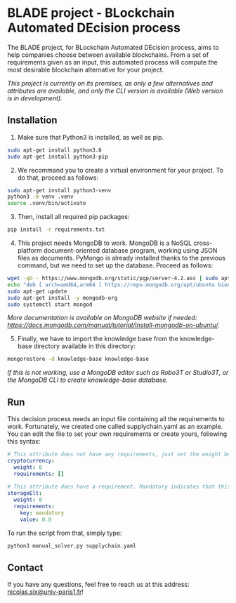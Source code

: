 # BLADE project - BLockchain Automated DEcision process

The BLADE project, for BLockchain Automated DEcision process, aims to help companies choose between available blockchains. From a set of requirements given as an input, this automated process will compute the most desirable blockchain alternative for your project. 

*This project is currently on its premises, as only a few alternatives and attributes are available, and only the CLI version is available (Web version is in development).*

## Installation

1. Make sure that Python3 is installed, as well as pip.

```bash
sudo apt-get install python3.6
sudo apt-get install python3-pip
```

2. We recommand you to create a virtual environment for your project. To do that, proceed as follows:

```bash
sudo apt-get install python3-venv
python3 -m venv .venv
source .venv/bin/activate
```

3. Then, install all required pip packages:

```bash
pip install -r requirements.txt
```

4. This project needs MongoDB to work. MongoDB is a NoSQL cross-platform document-oriented database program, working using JSON files as documents. PyMongo is already installed thanks to the previous command, but we need to set up the database. Proceed as follows:

```bash
wget -qO - https://www.mongodb.org/static/pgp/server-4.2.asc | sudo apt-key add -
echo "deb [ arch=amd64,arm64 ] https://repo.mongodb.org/apt/ubuntu bionic/mongodb-org/4.2 multiverse" | sudo tee /etc/apt/sources.list.d/mongodb-org-4.2.list
sudo apt-get update
sudo apt-get install -y mongodb-org
sudo systemctl start mongod
```

*More documentation is available on MongoDB website if needed: https://docs.mongodb.com/manual/tutorial/install-mongodb-on-ubuntu/.*

5. Finally, we have to import the knowledge base from the knowledge-base directory available in this directory:

```bash
mongorestore -d knowledge-base knowledge-base
```

*If this is not working, use a MongoDB editor such as Robo3T or Studio3T, or the MongoDB CLI to create knowledge-base database.*

## Run

This decision process needs an input file containing all the requirements to work. Fortunately, we created one called supplychain.yaml as an example. You can edit the file to set your own requirements or create yours, following this syntax:

```yaml
# This attribute does not have any requirements, just set the weight between 0 and 1, that represents the importance of the criteria in the decision (if it helps you, in our research paper, we use a Likert scale to define the values!)
cryptocurrency:
  weight: 0
  requirements: []
  
# This attribute does have a requirement. Mandatory indicates that this attribute is required in the decision process and any alternative that does not match with that will be automatically rejected. The value field is the value required.
storageElt:
  weight: 0
  requirements:
    key: mandatory
    value: 0.8
```

To run the script from that, simply type:

```bash
python3 manual_solver.py supplychain.yaml
```

## Contact

If you have any questions, feel free to reach us at this address: nicolas.six@univ-paris1.fr!
